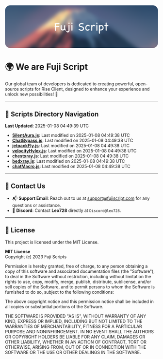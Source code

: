 ![Banner](.github/b.webp)

# 🌍 **We are Fuji Script**

Our global team of developers is dedicated to creating powerful, open-source scripts for Rise Client, designed to enhance your experience and unlock new possibilities! 🌟

---
<!-- SCRIPTS_NAVIGATION_START -->
## 📂 **Scripts Directory Navigation**

**Last Updated**: 2025-01-08 04:49:39 UTC

- **[SilentAura.js](scripts/SilentAura.js)**: Last modified on 2025-01-08 04:49:38 UTC
- **[ChatBypass.js](scripts/ChatBypass.js)**: Last modified on 2025-01-08 04:49:38 UTC
- **[jetpackFly.js](scripts/jetpackFly.js)**: Last modified on 2025-01-08 04:49:38 UTC
- **[velocityHylex.js](scripts/velocityHylex.js)**: Last modified on 2025-01-08 04:49:38 UTC
- **[chestxray.js](scripts/chestxray.js)**: Last modified on 2025-01-08 04:49:38 UTC
- **[bedxray.js](scripts/bedxray.js)**: Last modified on 2025-01-08 04:49:38 UTC
- **[chatMacro.js](scripts/chatMacro.js)**: Last modified on 2025-01-08 04:49:38 UTC

<!-- SCRIPTS_NAVIGATION_END -->

---

## 💬 **Contact Us**  
- 📬 **Support Email**: Reach out to us at [support@fujiscript.com](mailto:support@fujiscript.com) for any questions or assistance.  
- 💬 **Discord**: Contact **Leo728** directly at `Discord@leo728`.

---

## 📜 **License**

This project is licensed under the MIT License.  

**MIT License**  
Copyright (c) 2023 Fuji Scripts  

Permission is hereby granted, free of charge, to any person obtaining a copy of this software and associated documentation files (the "Software"), to deal in the Software without restriction, including without limitation the rights to use, copy, modify, merge, publish, distribute, sublicense, and/or sell copies of the Software, and to permit persons to whom the Software is furnished to do so, subject to the following conditions:  

The above copyright notice and this permission notice shall be included in all copies or substantial portions of the Software.  

THE SOFTWARE IS PROVIDED "AS IS", WITHOUT WARRANTY OF ANY KIND, EXPRESS OR IMPLIED, INCLUDING BUT NOT LIMITED TO THE WARRANTIES OF MERCHANTABILITY, FITNESS FOR A PARTICULAR PURPOSE AND NONINFRINGEMENT. IN NO EVENT SHALL THE AUTHORS OR COPYRIGHT HOLDERS BE LIABLE FOR ANY CLAIM, DAMAGES OR OTHER LIABILITY, WHETHER IN AN ACTION OF CONTRACT, TORT OR OTHERWISE, ARISING FROM, OUT OF OR IN CONNECTION WITH THE SOFTWARE OR THE USE OR OTHER DEALINGS IN THE SOFTWARE.  
